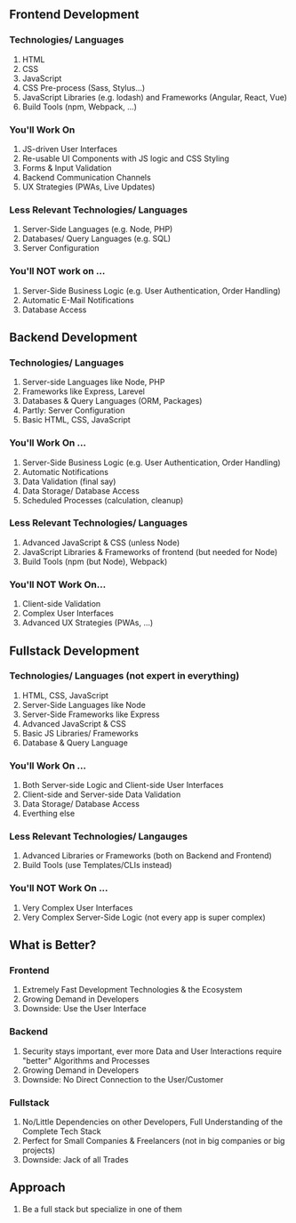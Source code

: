 ## Frontend Development ##
### Technologies/ Languages ###
1. HTML
2. CSS
3. JavaScript
4. CSS Pre-process (Sass, Stylus...)
5. JavaScript Libraries (e.g. lodash) and Frameworks (Angular, React, Vue)
6. Build Tools (npm, Webpack, ...)

### You'll Work On ###
1. JS-driven User Interfaces
2. Re-usable UI Components with JS logic and CSS Styling
3. Forms & Input Validation
4. Backend Communication Channels
5. UX Strategies (PWAs, Live Updates)

### Less Relevant Technologies/ Languages ###
1. Server-Side Languages (e.g. Node, PHP)
2. Databases/ Query Languages (e.g. SQL)
3. Server Configuration

### You'll NOT work on ... ###
1. Server-Side Business Logic (e.g. User Authentication, Order Handling)
2. Automatic E-Mail Notifications
3. Database Access

## Backend Development ##
### Technologies/ Languages ###
1. Server-side Languages like Node, PHP
2. Frameworks like Express, Larevel
3. Databases & Query Languages (ORM, Packages)
4. Partly: Server Configuration
5. Basic HTML, CSS, JavaScript

### You'll Work On ... ###
1. Server-Side Business Logic (e.g. User Authentication, Order Handling)
2. Automatic Notifications
3. Data Validation (final say)
4. Data Storage/ Database Access
5. Scheduled Processes (calculation, cleanup)

### Less Relevant Technologies/ Languages ###
1. Advanced JavaScript & CSS (unless Node)
2. JavaScript Libraries & Frameworks of frontend (but needed for Node)
3. Build Tools (npm (but Node), Webpack)

### You'll NOT Work On... ###
1. Client-side Validation
2. Complex User Interfaces
3. Advanced UX Strategies (PWAs, ...)

## Fullstack Development ##
### Technologies/ Languages (not expert in everything) ###
1. HTML, CSS, JavaScript
2. Server-Side Languages like Node
3. Server-Side Frameworks like Express
4. Advanced JavaScript & CSS
5. Basic JS Libraries/ Frameworks
6. Database & Query Language

### You'll Work On ... ###
1. Both Server-side Logic and Client-side User Interfaces
2. Client-side and Server-side Data Validation
3. Data Storage/ Database Access
4. Everthing else

### Less Relevant Technologies/ Langauges ###
1. Advanced Libraries or Frameworks (both on Backend and Frontend)
2. Build Tools (use Templates/CLIs instead)

### You'll NOT Work On ... ###
1. Very Complex User Interfaces
2. Very Complex Server-Side Logic (not every app is super complex)

## What is Better? ##
### Frontend ###
1. Extremely Fast Development Technologies & the Ecosystem
2. Growing Demand in Developers
3. Downside: Use the User Interface

### Backend ###
1. Security stays important, ever more Data and User Interactions require "better" Algorithms and Processes
2. Growing Demand in Developers
3. Downside: No Direct Connection to the User/Customer

### Fullstack ###
1. No/Little Dependencies on other Developers, Full Understanding of the Complete Tech Stack
2. Perfect for Small Companies & Freelancers (not in big companies or big projects)
3. Downside: Jack of all Trades

## Approach ##
1. Be a full stack but specialize in one of them
